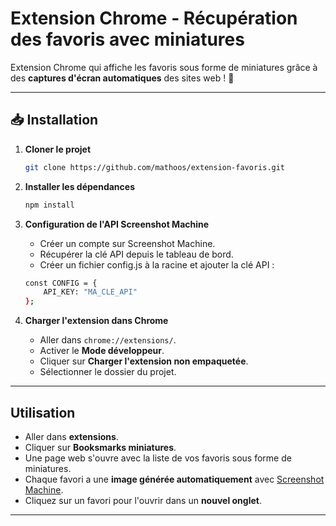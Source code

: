 # Extension Chrome - Récupération des favoris avec miniatures

Extension Chrome qui affiche les favoris sous forme de miniatures grâce à des **captures d'écran automatiques** des sites web ! 📸  

---

## 📥 Installation

1. **Cloner le projet**  
    ```sh
    git clone https://github.com/mathoos/extension-favoris.git
    ```
3. **Installer les dépendances**

    ```sh
    npm install
    ```
4. **Configuration de l'API Screenshot Machine**
    - Créer un compte sur Screenshot Machine.
    - Récupérer la clé API depuis le tableau de bord.
    - Créer un fichier config.js à la racine et ajouter la clé API :
    ```sh
    const CONFIG = {
        API_KEY: "MA_CLE_API"
    };
    ```

4. **Charger l'extension dans Chrome**  
   - Aller dans `chrome://extensions/`.
   - Activer le **Mode développeur**.
   - Cliquer sur **Charger l'extension non empaquetée**.
   - Sélectionner le dossier du projet.

---

## Utilisation

- Aller dans **extensions**.
- Cliquer sur **Booksmarks miniatures**.
- Une page web s'ouvre avec la liste de vos favoris sous forme de miniatures.
- Chaque favori a une **image générée automatiquement** avec [Screenshot Machine](https://www.screenshotmachine.com/).
- Cliquez sur un favori pour l'ouvrir dans un **nouvel onglet**.

---